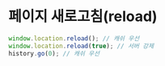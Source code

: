 # 페이지 새로고침(reload)

```js
window.location.reload(); // 캐쉬 우선
window.location.reload(true); // 서버 강제
history.go(0); // 캐쉬 우선
```
